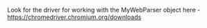 Look for the driver for working with the MyWebParser object here -https://chromedriver.chromium.org/downloads
